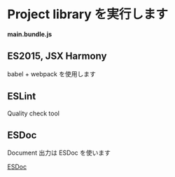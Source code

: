 # Project library を実行します

**main.bundle.js**

## ES2015, JSX Harmony

babel + webpack を使用します

## ESLint

Quality check tool


## ESDoc

Document 出力は ESDoc を使います

[ESDoc](https://esdoc.org/)
